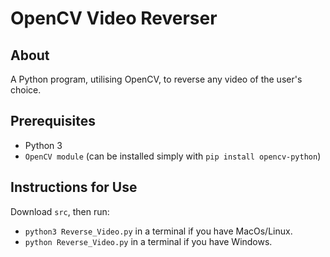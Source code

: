 # OpenCV Video Reverser

## About

A Python program, utilising OpenCV, to reverse any video of the user's choice.

## Prerequisites

- Python 3
- `OpenCV module` (can be installed simply with `pip install opencv-python`)

## Instructions for Use

Download `src`, then run:

- `python3 Reverse_Video.py` in a terminal if you have MacOs/Linux.
- `python Reverse_Video.py` in a terminal if you have Windows.
